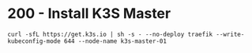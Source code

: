 # 200 - Install K3S Master

```
curl -sfL https://get.k3s.io | sh -s - --no-deploy traefik --write-kubeconfig-mode 644 --node-name k3s-master-01
```
